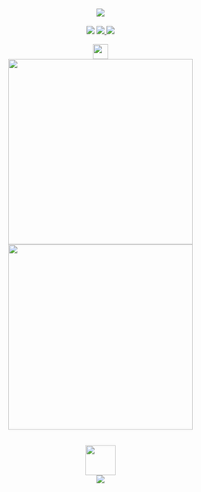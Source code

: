 <h1 align="center">
  <a href="#">
    <img src="https://readme-typing-svg.herokuapp.com/?lines=Hey,+There!+👋;Err+here's+aminos+🇮🇳..;Nice+to+meet+you!&center=true&size=30">
  </a>
</h1>
<p align="center">
  <a href="https://twitter.com/aminoxix" alt="Twitter Follow">
    <img src="https://img.shields.io/twitter/follow/aminoxix.svg?label=Follow+:+aminoxix&style=social" /></a>
  <a href="https://aminoxix.vercel.app" alt="Polywork">
    <img src="https://komarev.com/ghpvc/?username=aminoxix&style=flat-square&color=4c8ed9"> </a>
  <a href="https://www.linkedin.com/in/aminoxix" alt="LinkedIn Follow">
    <img src="https://custom-icon-badges.demolab.com/badge/aminoxix-0A66C2?logo=linkedin-white&logoColor=fff"/></a><br><br>
  <a href="https://aminoxix.vercel.app" alt="Polywork">
    <img src="https://emojis.slackmojis.com/emojis/images/1593555389/9579/blob_excited.gif?1593555389" width="30"/></a>
  <br />
  <a href="https://aminoxix.vercel.app" alt="Polywork">
    <img width="370px" src="https://github-readme-stats.vercel.app/api?username=aminoxix&custom_title=In+Data+We+Trust&show_icons=true&hide_border=true&count_private=true&bg_color=00000000&title_color=58a6fe&text_color=878787&icon_color=58a6fe&cache_seconds=1800" /></a>
  <a href="https://aminoxix.vercel.app" alt="Polywork">
    <img width="370px" src="https://nirzak-streak-stats.vercel.app?user=aminoxix&background=00000000&hide_border=true&stroke=878787&ring=4c8ed9&fire=4c8ed9&currStreakNum=878787&sideNums=878787&currStreakLabel=878787&sideLabels=878787&dates=878787" /></a><br>
</br>
</p>
<p align="center">
  <a href="https://dsc.gg/TheAlgorithms" alt="TheAlgorithms Discord">
    <img src="https://media.giphy.com/media/LnQjpWaON8nhr21vNW/giphy.gif" width="60"></a><br />
<a href="https://dsc.gg/TheAlgorithms" alt="TheAlgorithms Discord">
  <img src="https://img.shields.io/discord/808045925556682782?color=blue&label=TheAlgorithms&logo=discord" /></a>
</p>
